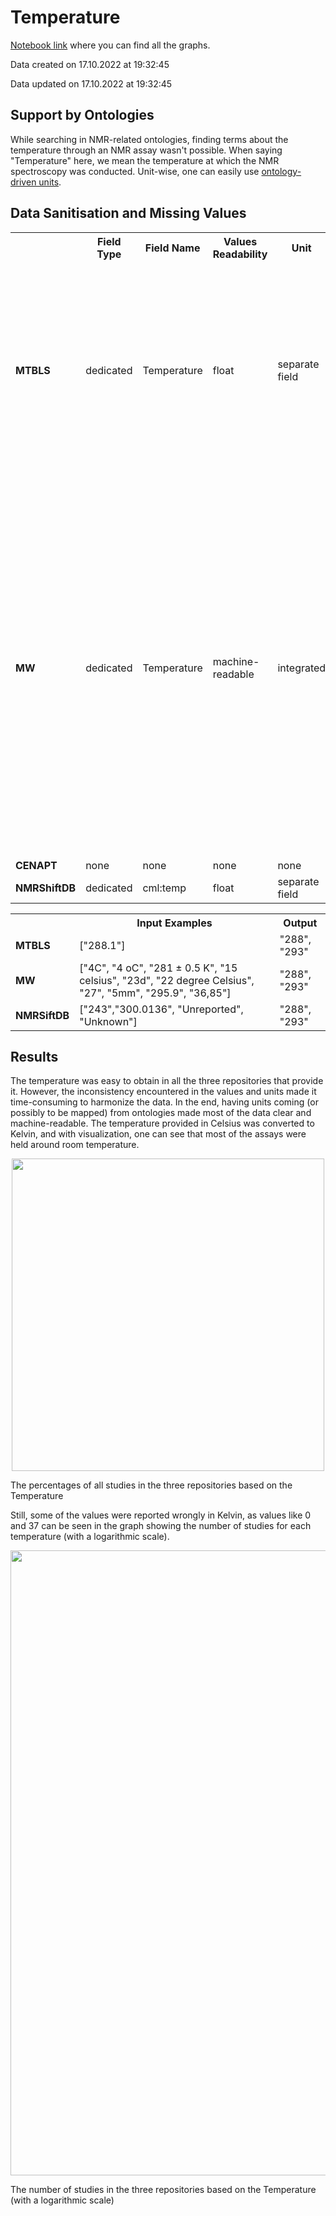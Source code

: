 # Temperature
[Notebook link](https://github.com/NFDI4Chem/repo-scripts/blob/main/notebooks/temperature.ipynb) where you can find all the graphs.

Data created on 17.10.2022 at 19:32:45

Data updated on 17.10.2022 at 19:32:45

## Support by Ontologies
While searching in NMR-related ontologies, finding terms about the temperature through an NMR assay wasn't possible. When saying "Temperature" here, we mean the temperature at which the NMR spectroscopy was conducted.  Unit-wise, one can easily use [ontology-driven units](https://terminology.nfdi4chem.de/ts/ontologies/uo/terms?iri=http%3A%2F%2Fpurl.obolibrary.org%2Fobo%2FUO_0000005&viewMode=All&siblings=false).

## Data Sanitisation and Missing Values

<table>
  <tr>
    <th></th>
    <th>Field Type</th>
    <th>Field Name</th>
    <th>Values Readability</th>
    <th>Unit</th>
    <th>Missing</th>
    <th>Comment</th>
  </tr>
  <tr>
    <td><b>MTBLS</b></td>
    <td>dedicated</td>
    <td>Temperature</td>
    <td>float</td>
    <td>separate field</td>
    <td>The field is not provided; or the unit was not found in the list of units we provided; or the value is provided as N/A or other similar expressions; or the study "assays" value is "null".</td>
    <td>The provided list of units is ['UO:kelvin', 'UO:kelvin:K','Kelvin','kelvin', 'degree Celsius','celsius', 'degree celsius']</td>
  </tr>
  <tr>
    <td><b>MW</b></td>
    <td>dedicated</td>
    <td>Temperature</td>
    <td>machine-readable</td>
    <td>integrated</td>
    <td>The field is not provided; or an expression of numbers was not found in the field; or the value is provided as N/A or other similar expressions; or the unit (words with c or d for Celsius and k for Kelvin) was not found; or decoding the JSON file that contains the study details has failed due to syntax error there.</td>
    <td></td>
  </tr>
  <tr>
    <td><b>CENAPT</b></td>
    <td>none</td>
    <td>none</td>
    <td>none</td>
    <td>none</td>
    <td></td>
    <td></td>
  </tr>
  <tr>
    <td><b>NMRShiftDB</b></td>
    <td>dedicated</td>
    <td>cml:temp</td>
    <td>float</td>
    <td>separate field</td>
    <td>none</td>
    <td>The unit is ontology-driven as it is always Kelvin</td>
  </tr>
</table>

<table>
  <tr>
    <th></th>
    <th>Input Examples</th>
    <th>Output</th>
  </tr>
  <tr>
    <td><b>MTBLS</b></td>
    <td>["288.1"]</td>
    <td>"288", "293"</td>
  </tr>
  <tr>
    <td><b>MW</b></td>
    <td>["4C", "4 oC",  "281 ± 0.5 K", "15 celsius", "23d", "22 degree Celsius", "27", "5mm", "295.9", "36,85"]</td>
    <td>"288", "293"</td>
  </tr>
  <tr>
    <td><b>NMRSiftDB</b></td>
    <td>["243","300.0136", "Unreported", "Unknown"]</td>
    <td>"288", "293"</td>
  </tr>
</table>

## Results
The temperature was easy to obtain in all the three repositories that provide it. However, the inconsistency encountered in the values and units made it time-consuming to harmonize the data.  In the end, having units coming (or possibly to be mapped) from ontologies made most of the data clear and machine-readable. The temperature provided in Celsius was converted to Kelvin, and with visualization, one can see that most of the assays were held around room temperature.

<p align="center">
<img src="/img/analysis/tmp/all.png" width="500"/>
<figcaption>The percentages of all studies in the three repositories based on the Temperature</figcaption>
</p>

Still, some of the values were reported wrongly in Kelvin, as values like 0 and 37 can be seen in the graph showing the number of studies for each temperature (with a logarithmic scale).

<p align="center">
<img src="/img/analysis/tmp/log.png" width="1000"/>
<figcaption>The number of studies in the three repositories based on the Temperature (with a logarithmic scale)</figcaption>
</p>

